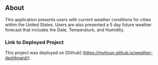 ## About

This application presents users with current weather conditions for cities within the United States. Users are also presented a 5 day future weather forecast that includes the Date, Temperature, and Humidity. 

### Link to Deployed Project

This project was deployed on [Github] (https://myhyun.github.io/weather-dashboard/).
